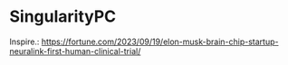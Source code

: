 # SingularityPC
Inspire.: https://fortune.com/2023/09/19/elon-musk-brain-chip-startup-neuralink-first-human-clinical-trial/
